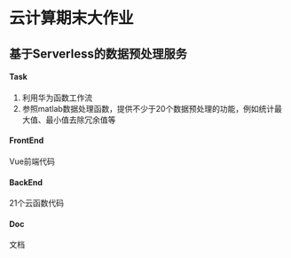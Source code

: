 # 云计算期末大作业

## 基于Serverless的数据预处理服务

#### Task

1. 利用华为函数工作流
2. 参照matlab数据处理函数，提供不少于20个数据预处理的功能，例如统计最大值、最小值去除冗余值等

#### FrontEnd

Vue前端代码

#### BackEnd

21个云函数代码

#### Doc

文档